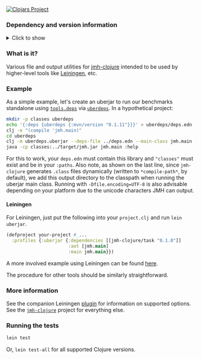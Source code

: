 [![Clojars Project](https://img.shields.io/clojars/v/jmh-clojure/task.svg)](https://clojars.org/jmh-clojure/task)

### Dependency and version information
<details>
  <summary>Click to show</summary>

[Leiningen][lein]

``` clojure
[jmh-clojure/task "0.1.0"]
```

[tools.deps][deps]

```clojure
{jmh-clojure/task {:mvn/version "0.1.0"}}
```

[Maven](http://maven.apache.org)

``` xml
<dependency>
  <groupId>jmh-clojure</groupId>
  <artifactId>task</artifactId>
  <version>0.1.0</version>
</dependency>
```

JDK versions 8 to 14 and Clojure versions 1.7 to 1.10 are currently [supported][ci].
</details>

### What is it?

Various file and output utilities for [jmh-clojure][jmh-clj] intended to be used by higher-level tools like [Leiningen][plugin], etc.

### Example

As a simple example, let's create an uberjar to run our benchmarks standalone using [`tools.deps`][deps] via [`uberdeps`][udeps]. In a hypothetical project:

```bash
mkdir -p classes uberdeps
echo '{:deps {uberdeps {:mvn/version "0.1.11"}}}' > uberdeps/deps.edn
clj -e "(compile 'jmh.main)"
cd uberdeps
clj -m uberdeps.uberjar --deps-file ../deps.edn --main-class jmh.main --target ../target/jmh.jar
java -cp classes:../target/jmh.jar jmh.main :help
```

For this to work, your `deps.edn` must contain this library and `"classes"` must exist and be in your `:paths`. Also note, as shown on the last line, since `jmh-clojure` generates `.class` files dynamically (written to `*compile-path*`, by default), we add this output directory to the classpath when running the uberjar main class. Running with `-Dfile.encoding=UTF-8` is also advisable depending on your platform due to the unicode characters JMH can output.

#### Leiningen

For Leiningen, just put the following into your `project.clj` and run `lein uberjar`.

```clojure
(defproject your-project #_...
  :profiles {:uberjar {:dependencies [[jmh-clojure/task "0.1.0"]]
                       :aot [jmh.main]
                       :main jmh.main}})
```

A more involved example using Leiningen can be found [here][async].

The procedure for other tools should be similarly straightforward.

### More information

See the companion Leiningen [plugin][plugin] for information on supported options. See the [`jmh-clojure`][jmh-clj] project for everything else.

### Running the tests

```bash
lein test
```

Or, `lein test-all` for all supported Clojure versions.



[async]:    https://gist.github.com/jgpc42/a694c8b4255ed332dac38428bd4e0546
[ci]:       https://github.com/jgpc42/lein-jmh/blob/master/.github/workflows/test.yml
[deps]:     https://github.com/clojure/tools.deps.alpha
[jmh-clj]:  https://github.com/jgpc42/jmh-clojure
[lein]:     http://github.com/technomancy/leiningen
[plugin]:   https://github.com/jgpc42/lein-jmh
[udeps]:    https://github.com/tonsky/uberdeps
